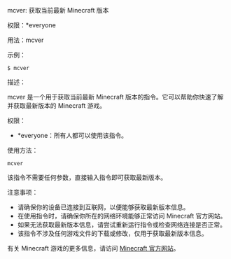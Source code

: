 mcver: 获取当前最新 Minecraft 版本

权限：*everyone

用法：mcver

示例：

```
$ mcver
```

描述：

mcver 是一个用于获取当前最新 Minecraft 版本的指令。它可以帮助你快速了解并获取最新版本的 Minecraft 游戏。

权限：

- *everyone：所有人都可以使用该指令。

使用方法：

```
mcver
```

该指令不需要任何参数，直接输入指令即可获取最新版本。

注意事项：

- 请确保你的设备已连接到互联网，以便能够获取最新版本信息。
- 在使用指令时，请确保你所在的网络环境能够正常访问 Minecraft 官方网站。
- 如果无法获取最新版本信息，请尝试重新运行指令或检查网络连接是否正常。
- 该指令不涉及任何游戏文件的下载或修改，仅用于获取最新版本信息。

有关 Minecraft 游戏的更多信息，请访问 [Minecraft 官方网站](https://www.minecraft.net/)。
